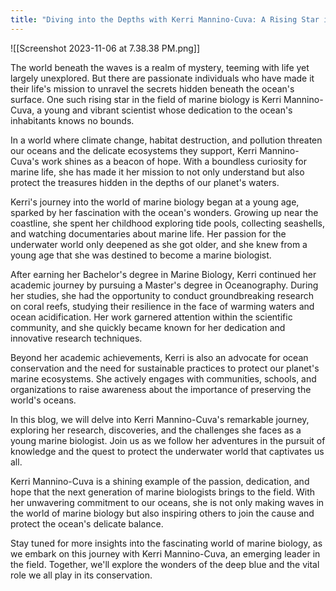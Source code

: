```yaml
---
title: "Diving into the Depths with Kerri Mannino-Cuva: A Rising Star in Marine Biology"
---
```

![[Screenshot 2023-11-06 at 7.38.38 PM.png]]

The world beneath the waves is a realm of mystery, teeming with life yet largely unexplored. But there are passionate individuals who have made it their life's mission to unravel the secrets hidden beneath the ocean's surface. One such rising star in the field of marine biology is Kerri Mannino-Cuva, a young and vibrant scientist whose dedication to the ocean's inhabitants knows no bounds.

In a world where climate change, habitat destruction, and pollution threaten our oceans and the delicate ecosystems they support, Kerri Mannino-Cuva's work shines as a beacon of hope. With a boundless curiosity for marine life, she has made it her mission to not only understand but also protect the treasures hidden in the depths of our planet's waters.

Kerri's journey into the world of marine biology began at a young age, sparked by her fascination with the ocean's wonders. Growing up near the coastline, she spent her childhood exploring tide pools, collecting seashells, and watching documentaries about marine life. Her passion for the underwater world only deepened as she got older, and she knew from a young age that she was destined to become a marine biologist.

After earning her Bachelor's degree in Marine Biology, Kerri continued her academic journey by pursuing a Master's degree in Oceanography. During her studies, she had the opportunity to conduct groundbreaking research on coral reefs, studying their resilience in the face of warming waters and ocean acidification. Her work garnered attention within the scientific community, and she quickly became known for her dedication and innovative research techniques.

Beyond her academic achievements, Kerri is also an advocate for ocean conservation and the need for sustainable practices to protect our planet's marine ecosystems. She actively engages with communities, schools, and organizations to raise awareness about the importance of preserving the world's oceans.

In this blog, we will delve into Kerri Mannino-Cuva's remarkable journey, exploring her research, discoveries, and the challenges she faces as a young marine biologist. Join us as we follow her adventures in the pursuit of knowledge and the quest to protect the underwater world that captivates us all.

Kerri Mannino-Cuva is a shining example of the passion, dedication, and hope that the next generation of marine biologists brings to the field. With her unwavering commitment to our oceans, she is not only making waves in the world of marine biology but also inspiring others to join the cause and protect the ocean's delicate balance.

Stay tuned for more insights into the fascinating world of marine biology, as we embark on this journey with Kerri Mannino-Cuva, an emerging leader in the field. Together, we'll explore the wonders of the deep blue and the vital role we all play in its conservation.